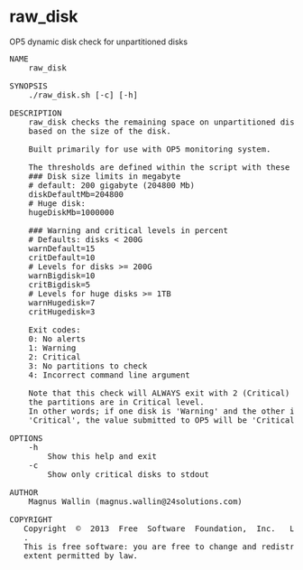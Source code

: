 # raw_disk
OP5 dynamic disk check for unpartitioned disks

<pre>
NAME
    raw_disk

SYNOPSIS
    ./raw_disk.sh [-c] [-h]

DESCRIPTION
    raw_disk checks the remaining space on unpartitioned disks (/dev/sda /dev/sdb /dev/sdc etcetera),
    based on the size of the disk.

    Built primarily for use with OP5 monitoring system.

    The thresholds are defined within the script with these variables:
    ### Disk size limits in megabyte
    # default: 200 gigabyte (204800 Mb) 
    diskDefaultMb=204800
    # Huge disk:
    hugeDiskMb=1000000

    ### Warning and critical levels in percent
    # Defaults: disks < 200G
    warnDefault=15
    critDefault=10
    # Levels for disks >= 200G
    warnBigdisk=10
    critBigdisk=5
    # Levels for huge disks >= 1TB
    warnHugedisk=7
    critHugedisk=3

    Exit codes:
    0: No alerts
    1: Warning
    2: Critical
    3: No partitions to check
    4: Incorrect command line argument

    Note that this check will ALWAYS exit with 2 (Critical) if ANY of 
    the partitions are in Critical level.
    In other words; if one disk is 'Warning' and the other is 
    'Critical', the value submitted to OP5 will be 'Critical'.

OPTIONS
    -h
        Show this help and exit
    -c
        Show only critical disks to stdout

AUTHOR
    Magnus Wallin (magnus.wallin@24solutions.com)

COPYRIGHT
   Copyright  ©  2013  Free  Software  Foundation,  Inc.   License  GPLv3+:  GNU  GPL  version 3 or later
   <http://gnu.org/licenses/gpl.html>.
   This is free software: you are free to change and redistribute it.   There  is  NO  WARRANTY,  to  the
   extent permitted by law.
</pre>
